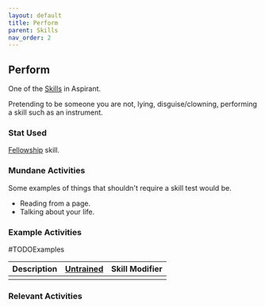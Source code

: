 ```yaml
---
layout: default
title: Perform
parent: Skills
nav_order: 2
---
```

## Perform
One of the [Skills](Skills) in Aspirant. 

Pretending to be someone you are not, lying, disguise/clowning, performing a skill such as an instrument. 

### Stat Used
[Fellowship](Fellowship) skill.

### Mundane Activities
Some examples of things that shouldn't require a skill test would be.
* Reading from a page.
* Talking about your life.

### Example Activities
#TODOExamples 

| Description | [Untrained](Skills#Untrained) | Skill Modifier |
| ----------- | ----------------------------- | -------------- |
|             |                               |                |

### Relevant Activities
